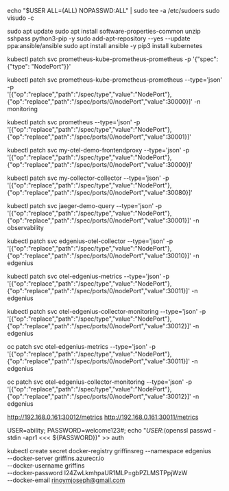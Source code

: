 echo "$USER ALL=(ALL) NOPASSWD:ALL" | sudo tee -a /etc/sudoers
sudo visudo -c

sudo apt update
sudo apt install software-properties-common unzip sshpass python3-pip -y
sudo add-apt-repository --yes --update ppa:ansible/ansible
sudo apt install ansible -y
pip3 install kubernetes

kubectl patch svc prometheus-kube-prometheus-prometheus -p '{"spec": {"type": "NodePort"}}'

kubectl patch svc prometheus-kube-prometheus-prometheus --type='json' -p \
'[{"op":"replace","path":"/spec/type","value":"NodePort"},{"op":"replace","path":"/spec/ports/0/nodePort","value":30000}]' -n monitoring

kubectl patch svc prometheus --type='json' -p \
'[{"op":"replace","path":"/spec/type","value":"NodePort"},{"op":"replace","path":"/spec/ports/0/nodePort","value":30001}]'

kubectl patch svc my-otel-demo-frontendproxy --type='json' -p \
'[{"op":"replace","path":"/spec/type","value":"NodePort"},{"op":"replace","path":"/spec/ports/0/nodePort","value":30000}]'

kubectl patch svc my-collector-collector --type='json' -p \
'[{"op":"replace","path":"/spec/type","value":"NodePort"},{"op":"replace","path":"/spec/ports/0/nodePort","value":30080}]'

kubectl patch svc jaeger-demo-query --type='json' -p '[{"op":"replace","path":"/spec/type","value":"NodePort"},{"op":"replace","path":"/spec/ports/0/nodePort","value":30001}]' -n observability

kubectl patch svc edgenius-otel-collector --type='json' -p '[{"op":"replace","path":"/spec/type","value":"NodePort"},{"op":"replace","path":"/spec/ports/0/nodePort","value":30010}]' -n edgenius

kubectl patch svc otel-edgenius-metrics --type='json' -p '[{"op":"replace","path":"/spec/type","value":"NodePort"},{"op":"replace","path":"/spec/ports/0/nodePort","value":30011}]' -n edgenius

kubectl patch svc otel-edgenius-collector-monitoring --type='json' -p '[{"op":"replace","path":"/spec/type","value":"NodePort"},{"op":"replace","path":"/spec/ports/0/nodePort","value":30012}]' -n edgenius

oc patch svc otel-edgenius-metrics --type='json' -p '[{"op":"replace","path":"/spec/type","value":"NodePort"},{"op":"replace","path":"/spec/ports/0/nodePort","value":30011}]' -n edgenius

oc patch svc otel-edgenius-collector-monitoring --type='json' -p '[{"op":"replace","path":"/spec/type","value":"NodePort"},{"op":"replace","path":"/spec/ports/0/nodePort","value":30012}]' -n edgenius


http://192.168.0.161:30012/metrics
http://192.168.0.161:30011/metrics


USER=ability; PASSWORD=welcome123#; echo "${USER}:$(openssl passwd -stdin -apr1 <<< ${PASSWORD})" >> auth

kubectl create secret docker-registry griffinsreg --namespace edgenius \
--docker-server griffins.azurecr.io \
--docker-username griffins \
--docker-password I24ZwLkmhpaUR1MLP=gbPZLMSTPpjWzW \
--docker-email rinoymjoseph@gmail.com
